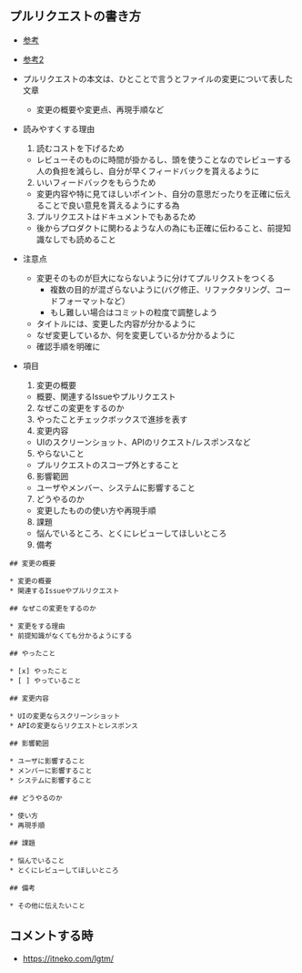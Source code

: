 ## プルリクエストの書き方
- [参考](https://applis.io/posts/how-to-write-git-pull-request)
- [参考2](https://hydrakecat.hatenablog.jp/entry/2018/06/30/%E3%83%AC%E3%83%93%E3%83%A5%E3%83%BC%E3%81%97%E3%81%A6%E3%82%82%E3%82%89%E3%81%84%E3%82%84%E3%81%99%E3%81%84PR%E3%81%AE%E6%9B%B8%E3%81%8D%E6%96%B9)
- プルリクエストの本文は、ひとことで言うとファイルの変更について表した文章
  - 変更の概要や変更点、再現手順など

- 読みやすくする理由
  1. 読むコストを下げるため
    - レビューそのものに時間が掛かるし、頭を使うことなのでレビューする人の負担を減らし、自分が早くフィードバックを貰えるように
  2. いいフィードバックをもらうため
    - 変更内容や特に見てほしいポイント、自分の意思だったりを正確に伝えることで良い意見を貰えるようにする為
  3. プルリクエストはドキュメントでもあるため
    - 後からプロダクトに関わるような人の為にも正確に伝わること、前提知識なしでも読めること

- 注意点
  - 変更そのものが巨大にならないように分けてプルリクストをつくる
    - 複数の目的が混ざらないように(バグ修正、リファクタリング、コードフォーマットなど）
    - もし難しい場合はコミットの粒度で調整しよう
  - タイトルには、変更した内容が分かるように
  - なぜ変更しているか、何を変更しているか分かるように
  - 確認手順を明確に

- 項目
  1. 変更の概要
    - 概要、関連するIssueやプルリクエスト
  2. なぜこの変更をするのか
  3. やったことチェックボックスで進捗を表す
  4. 変更内容
    - UIのスクリーンショット、APIのリクエスト/レスポンスなど
  5. やらないこと
    - プルリクエストのスコープ外とすること
  6. 影響範囲
    - ユーザやメンバー、システムに影響すること
  7. どうやるのか
    - 変更したものの使い方や再現手順
  8. 課題
    - 悩んでいるところ、とくにレビューしてほしいところ
  9. 備考
```
## 変更の概要

* 変更の概要
* 関連するIssueやプルリクエスト

## なぜこの変更をするのか

* 変更をする理由
* 前提知識がなくても分かるようにする

## やったこと

* [x] やったこと
* [ ] やっていること

## 変更内容

* UIの変更ならスクリーンショット
* APIの変更ならリクエストとレスポンス

## 影響範囲

* ユーザに影響すること
* メンバーに影響すること
* システムに影響すること

## どうやるのか

* 使い方
* 再現手順

## 課題

* 悩んでいること
* とくにレビューしてほしいところ

## 備考

* その他に伝えたいこと
```


## コメントする時
- https://itneko.com/lgtm/
